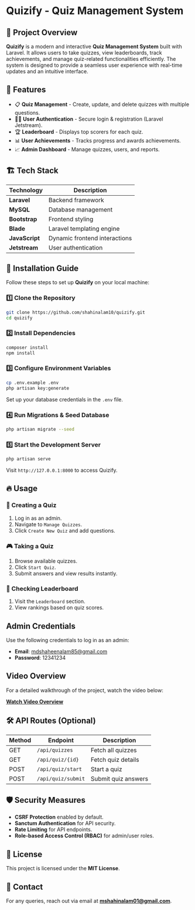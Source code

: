 # Quizify - Quiz Management System

## 📌 Project Overview
**Quizify** is a modern and interactive **Quiz Management System** built with Laravel. It allows users to take quizzes, view leaderboards, track achievements, and manage quiz-related functionalities efficiently. The system is designed to provide a seamless user experience with real-time updates and an intuitive interface.

## 🚀 Features
- 📋 **Quiz Management** - Create, update, and delete quizzes with multiple questions.
- 👨‍💻 **User Authentication** - Secure login & registration (Laravel Jetstream).
- 🏆 **Leaderboard** - Displays top scorers for each quiz.
- 📊 **User Achievements** - Tracks progress and awards achievements.
- 📈 **Admin Dashboard** - Manage quizzes, users, and reports.

## 🏗️ Tech Stack
| Technology | Description |
|------------|-------------|
| **Laravel** | Backend framework |
| **MySQL** | Database management |
| **Bootstrap** | Frontend styling |
| **Blade** | Laravel templating engine |
| **JavaScript** | Dynamic frontend interactions |
| **Jetstream** | User authentication |

## 🎯 Installation Guide
Follow these steps to set up **Quizify** on your local machine:

### 1️⃣ Clone the Repository
```sh
git clone https://github.com/shahinalam10/quizify.git
cd quizify
```

### 2️⃣ Install Dependencies
```sh
composer install
npm install
```

### 3️⃣ Configure Environment Variables
```sh
cp .env.example .env
php artisan key:generate
```
Set up your database credentials in the `.env` file.

### 4️⃣ Run Migrations & Seed Database
```sh
php artisan migrate --seed
```

### 5️⃣ Start the Development Server
```sh
php artisan serve
```
Visit `http://127.0.0.1:8000` to access Quizify.

## 🔥 Usage
### 📝 Creating a Quiz
1. Log in as an admin.
2. Navigate to `Manage Quizzes`.
3. Click `Create New Quiz` and add questions.

### 🎮 Taking a Quiz
1. Browse available quizzes.
2. Click `Start Quiz`.
3. Submit answers and view results instantly.

### 🏅 Checking Leaderboard
1. Visit the `Leaderboard` section.
2. View rankings based on quiz scores.
   
## Admin Credentials
Use the following credentials to log in as an admin:
- **Email**: mdshaheenalam85@gmail.com
- **Password**: 12341234

## Video Overview
For a detailed walkthrough of the project, watch the video below:

[**Watch Video Overview**](https://youtu.be/Uf8_KfRIgfY?si=TGEZ9v8iXAlWmCHd)

## 🛠️ API Routes (Optional)
| Method | Endpoint | Description |
|--------|----------|-------------|
| GET | `/api/quizzes` | Fetch all quizzes |
| GET | `/api/quiz/{id}` | Fetch quiz details |
| POST | `/api/quiz/start` | Start a quiz |
| POST | `/api/quiz/submit` | Submit quiz answers |

## 🛡️ Security Measures
- **CSRF Protection** enabled by default.
- **Sanctum Authentication** for API security.
- **Rate Limiting** for API endpoints.
- **Role-based Access Control (RBAC)** for admin/user roles.

## 📄 License
This project is licensed under the **MIT License**.

## 📩 Contact
For any queries, reach out via email at **mshahinalam01@gmail.com**.

